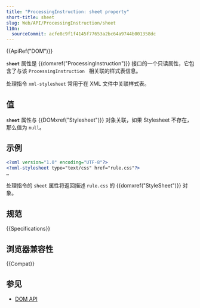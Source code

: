 ```yaml
---
title: "ProcessingInstruction: sheet property"
short-title: sheet
slug: Web/API/ProcessingInstruction/sheet
l10n:
  sourceCommit: acfe8c9f1f4145f77653a2bc64a9744b001358dc
---
```


{{ApiRef("DOM")}}

**`sheet`** 属性是 {{domxref("ProcessingInstruction")}} 接口的一个只读属性，它包含了与该 `ProcessingInstruction ` 相关联的样式表信息。

处理指令 `xml-stylesheet` 常用于在 XML 文件中关联样式表。

## 值

**`sheet`** 属性与 {{DOMxref("Stylesheet")}} 对象关联，如果 Stylesheet 不存在，那么值为 `null`。

## 示例

```xml
<?xml version="1.0" encoding="UTF-8"?>
<?xml-stylesheet type="text/css" href="rule.css"?>
…
```

处理指令的 `sheet` 属性将返回描述 `rule.css` 的 {{domxref("StyleSheet")}} 对象。

## 规范

{{Specifications}}

## 浏览器兼容性

{{Compat}}

## 参见

- [DOM API](/zh-CN/docs/Web/API/Document_Object_Model)
